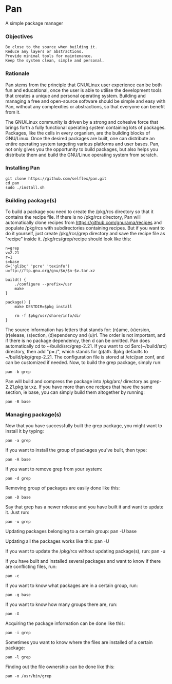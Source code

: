 # Pan
A simple package manager

<h3>Objectives</h3>

    Be close to the source when building it.
    Reduce any layers or abstractions.
    Provide minimal tools for maintenance.
    Keep the system clean, simple and personal.

<h3>Rationale</h3>

Pan stems from the principle that GNU/Linux user experience can be both fun and educational, once the user is able to utilise the development tools that creates a unique and personal operating system. Building and managing a free and open-source software should be simple and easy with Pan, without any complexities or abstractions, so that everyone can benefit from it.

The GNU/Linux community is driven by a strong and cohesive force that brings forth a fully functional operating system containing lots of packages. Packages, like the cells in every organism, are the building blocks of GNU/Linux. Once the desired packages are built, one can distribute an entire operating system targeting various platforms and user bases. Pan, not only gives you the opportunity to build packages, but also helps you distribute them and build the GNU/Linux operating system from scratch.

<h3>Installing Pan</h3>

    git clone https://github.com/selflex/pan.git
    cd pan
    sudo ./install.sh

<h3>Building package(s)</h3>

To build a package you need to create the /pkg/rcs directory so that it contains the recipe file. If there is no /pkg/rcs directory, Pan will automatically clone recipes from https://github.com/gnurama/recipes and populate /pkg/rcs with subdirectories containing recipes. But if you want to do it yourself, just create /pkg/rcs/grep directory and save the recipe file as "recipe" inside it. /pkg/rcs/grep/recipe should look like this:

    n=grep
    v=2.21
    r=1
    s=base
    d=('glibc' 'pcre' 'texinfo')
    u=ftp://ftp.gnu.org/gnu/$n/$n-$v.tar.xz

    build() {
        ./configure --prefix=/usr
        make
    }

    package() {
        make DESTDIR=$pkg install

        rm -f $pkg/usr/share/info/dir
    }

The source information has letters that stands for: (n)ame, (v)ersion, (r)elease, (s)ection, (d)ependency and (u)rl. The order is not important, and if there is no package dependency, then d can be omitted. Pan does automatically cd to ~/build/src/grep-2.21. If you want to cd $src(~/build/src) directory, then add "p=./", which stands for (p)ath. $pkg defaults to ~/build/pkg/grep-2.21. The configuration file is stored at /etc/pan.conf, and can be customized if needed. Now, to build the grep package, simply run:

    pan -b grep

Pan will build and compress the package into /pkg/arc/ directory as grep-2.21.pkg.tar.xz. If you have more than one recipes that have the same section, ie base, you can simply build them altogether by running:

    pan -B base

<h3>Managing package(s)</h3>

Now that you have successfully built the grep package, you might want to install it by typing:

    pan -a grep

If you want to install the group of packages you've built, then type:

    pan -A base

If you want to remove grep from your system:

    pan -d grep

Removing group of packages are easily done like this:

    pan -D base

Say that grep has a newer release and you have built it and want to update it. Just run:

    pan -u grep

Updating packages belonging to a certain group:
    pan -U base

Updating all the packages works like this:
    pan -U

If you want to update the /pkg/rcs without updating package(s), run:
    pan -u

If you have built and installed several packages and want to know if there are conflicting files, run:

    pan -c

If you want to know what packages are in a certain group, run:

    pan -g base

If you want to know how many groups there are, run:

    pan -G

Acquiring the package information can be done like this:

    pan -i grep

Sometimes you want to know where the files are installed of a certain package:

    pan -l grep

Finding out the file ownership can be done like this:

    pan -o /usr/bin/grep
